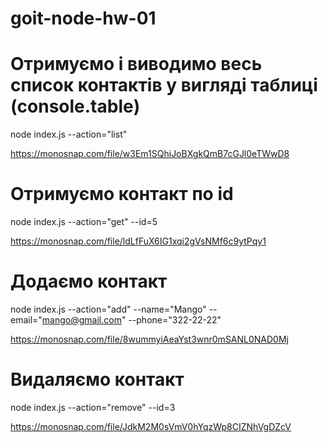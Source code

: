 # goit-node-hw-01

# Отримуємо і виводимо весь список контактів у вигляді таблиці (console.table)

node index.js --action="list"

https://monosnap.com/file/w3Em1SQhiJoBXgkQmB7cGJl0eTWwD8

# Отримуємо контакт по id

node index.js --action="get" --id=5

https://monosnap.com/file/ldLfFuX6IG1xqi2gVsNMf6c9ytPqy1

# Додаємо контакт

node index.js --action="add" --name="Mango" --email="mango@gmail.com"
--phone="322-22-22"

https://monosnap.com/file/8wummyiAeaYst3wnr0mSANL0NAD0Mj

# Видаляємо контакт

node index.js --action="remove" --id=3

https://monosnap.com/file/JdkM2M0sVmV0hYqzWp8CIZNhVgDZcV
